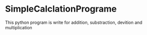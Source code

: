 # SimpleCalclationPrograme
This python program is write for addition, substraction, devition and multiplication 
